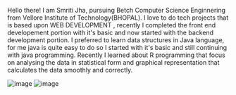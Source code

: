 Hello there! I am  Smriti Jha, pursuing Betch Computer Science Enginnering from Vellore Institute of Technology(BHOPAL).
I love to do tech projects that is based upon WEB DEVELOPMENT , recently I completed the front end developement portion with it's basic and now started with the backend development portion.
I preferred to learn data structures in Java language, for me java is quite easy to do so I started with it's basic and still continuing with java programming.
Recently I learned about R programming that focus on analysing the data in statistical form and graphical representation that calculates the data smoothly and correctly.

![image](https://github.com/Smriti093/Smriti093/assets/132837062/6680a1d9-f33f-4b55-be60-11fe0fbed9a2)      ![image](https://github.com/Smriti093/Smriti093/assets/132837062/98385ff2-8178-4410-a5b3-e3d4d30bc059)
 





